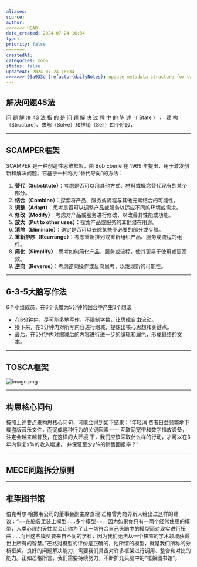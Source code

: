 ```yaml
---
aliases: 
source: 
author: 
<<<<<<< HEAD
date_created: 2024-07-24 16:34
type: 
priority: false
=======
createdAt: 
categories: moon
status: false
updateAt: 2024-07-24 16:34
>>>>>>> 93a933e (refactor(dailyNotes): update metadata structure for daily notes)
---
```


## 解决问题4S法

问 题 解 决 4S 法 指 的 是 问 题 解 决 过 程 中 的 陈 述 （ State ） 、 建 构
（Structure）、求解（Solve）和推销（Sell）四个阶段，

---

## SCAMPER框架

SCAMPER 是一种创造性思维框架，由 Bob Eberle 在 1969 年提出，用于激发创新和解决问题。它基于一种称为“替代导向”的方法：

1. **替代（Substitute）**：考虑是否可以用其他方式、材料或概念替代现有的某个部分。
2. **结合（Combine）**：探索将产品、服务或流程与其他元素结合的可能性。
3. **调整（Adapt）**：思考是否可以调整产品或服务以适应不同的环境或需求。
4. **修改（Modify）**：考虑对产品或服务进行修改，以改善其性能或功能。
5. **放大（Put to other uses）**：探索产品或服务的其他潜在用途。
6. **消除（Eliminate）**：确定是否可以去除某些不必要的部分或步骤。
7. **重新排序（Rearrange）**：考虑重新排列或重新组织产品、服务或流程的组件。
8. **简化（Simplify）**：思考如何简化产品、服务或流程，使其更易于使用或更高效。
9. **逆向（Reverse）**：考虑逆向操作或反向思考，以发现新的可能性。

---

## 6-3-5大脑写作法

6个小组成员，在6个长度为5分钟的回合中产生3个想法

- 在6分钟内，尽可能多地写作，不限制字数，让思维自由流动。
- 接下来，在3分钟内对所写内容进行缩减，提炼出核心思想和关键点。
- 最后，在5分钟内对缩减后的内容进行进一步的编辑和润色，形成最终的文本。

---

## TOSCA框架

![image.png](https://cdn.jsdelivr.net/gh/duanbiao2000/BlogGallery@main/picture/20240630133306.png)

---

## 构思核心问句

按照上述要点来构思核心问句，可能会得到如下结果：“年轻消
费者日益频繁地下载盗版音乐文件，而促成这种行为的关键因素——
互联网宽带和数字播放设备，注定会越来越普及，在这样的大环境
下，我们应该采取什么样的行动，才可以在3年内恢复x%的收入增速，
并保证至少y%的销售回报率？”

---

## MECE问题拆分原则

---

## 框架图书馆

伯克希尔·哈撒韦公司的董事会副主席查理·芒格曾为商界新人给出过这样的建议：“==在脑袋里装上模型……多个模型==，因为如果你只有一两个经常使用的模型，人类心理的天性就会让你为了让一切符合自己头脑中的模型而对现实进行扭曲……而且这些模型要来自不同的学科，因为我们无法从一个狭窄的学术领域获得世上所有的智慧。”芒格对模型的评价是正确的，他所谓的模型，就是我们所称的分析框架。良好的问题解决能力，需要我们具备对许多框架进行调用、整合和对比的能力。正如芒格所言，我们需要持续努力，不断扩充头脑中的“框架图书馆”。
